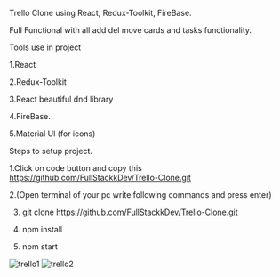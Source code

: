 Trello Clone using React, Redux-Toolkit, FireBase.

Full Functional with all add del move cards and tasks functionality.

Tools use in project

1.React

2.Redux-Toolkit

3.React beautiful dnd library

4.FireBase.

5.Material Ul (for icons)

Steps to setup project.

1.Click on code button and copy this https://github.com/FullStackkDev/Trello-Clone.git

2.(Open terminal of your pc write following commands and press enter)

3. git clone https://github.com/FullStackkDev/Trello-Clone.git
 
4. npm install
 
5. npm start

![trello1](https://user-images.githubusercontent.com/121855785/229724125-a37af988-ce3e-419c-8758-e5c22f227d97.png)
![trello2](https://user-images.githubusercontent.com/121855785/229724146-b46f767b-821d-4e66-bc0f-be6e38144b3b.png)
